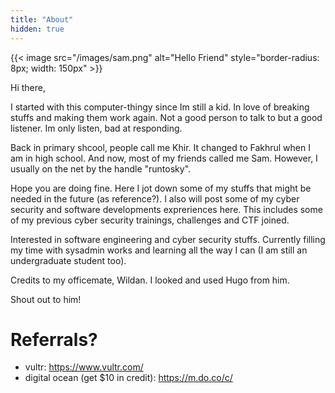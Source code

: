 ```yaml
---
title: "About"
hidden: true
---
```


{{< image src="/images/sam.png" alt="Hello Friend" style="border-radius: 8px; width: 150px" >}}

Hi there, 

I started with this computer-thingy since Im still a kid. In love of breaking stuffs and making them work again. Not a good person to talk to but a good listener. Im only listen, bad at responding. 

Back in primary shcool, people call me Khir. It changed to Fakhrul when I am in high school. And now, most of my friends called me Sam. However, I usually on the net by the handle "runtosky".

Hope you are doing fine. Here I jot down some of my stuffs that might be needed in the future (as reference?). I also will post some of my cyber security and software developments expreriences here. This includes some of my previous cyber security trainings, challenges and CTF joined.

Interested in software engineering and cyber security stuffs. Currently filling my time with sysadmin works and learning all the way I can (I am still an undergraduate student too).

Credits to my officemate, Wildan. I looked and used Hugo from him.

Shout out to him!

# Referrals?

- vultr: https://www.vultr.com/
- digital ocean (get $10 in credit): https://m.do.co/c/